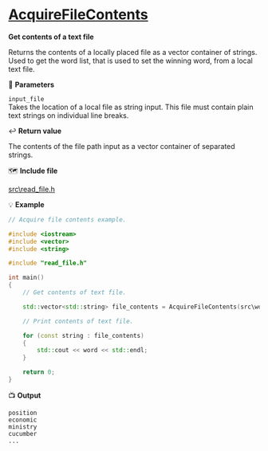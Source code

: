 # [AcquireFileContents](https://github.com/josola/Hangman/blame/60038d7b368ae67a87aa9a3b370b988839be7d82/src/read_file.h#L14)

**Get contents of a text file**

Returns the contents of a locally placed file as a vector container of strings. Used to get the word list, that is used to set the winning word, from a local text file.

📐 **Parameters**

``input_file``<br>
Takes the location of a local file as string input. This file must contain plain text strings on individual line breaks.

↩️ **Return value**

The contents of the file path input as a vector container of separated strings.

🗺️ **Include file**

[src\read_file.h](src\read_file.h)

💡 **Example**

```c++
// Acquire file contents example.

#include <iostream>
#include <vector>
#include <string>

#include "read_file.h"

int main()
{
    // Get contents of text file.

    std::vector<std::string> file_contents = AcquireFileContents(src\words\eight_letter_words.txt);

    // Print contents of text file.

    for (const string : file_contents)
    {
        std::cout << word << std::endl;
    }

    return 0;
}
```

📺 **Output**

```
position
economic
ministry
cucumber
...
```